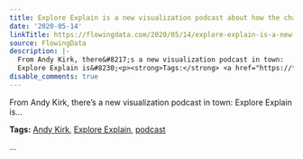 ```yaml
---
title: Explore Explain is a new visualization podcast about how the charts get made
date: '2020-05-14'
linkTitle: https://flowingdata.com/2020/05/14/explore-explain-is-a-new-visualization-podcast-about-how-the-charts-get-made/
source: FlowingData
description: |-
  From Andy Kirk, there&#8217;s a new visualization podcast in town:
  Explore Explain is&#8230;<p><strong>Tags:</strong> <a href="https://flowingdata.com/tag/andy-kirk/" rel="tag">Andy Kirk</a>, <a href="https://flowingdata.com/tag/explore-explain/" rel="tag">Explore Explain</a>, <a href="https://flowingdata.com/tag/podcast/" rel="tag">podcast</a></p> ...
disable_comments: true
---
```

From Andy Kirk, there&#8217;s a new visualization podcast in town:
Explore Explain is&#8230;<p><strong>Tags:</strong> <a href="https://flowingdata.com/tag/andy-kirk/" rel="tag">Andy Kirk</a>, <a href="https://flowingdata.com/tag/explore-explain/" rel="tag">Explore Explain</a>, <a href="https://flowingdata.com/tag/podcast/" rel="tag">podcast</a></p> ...